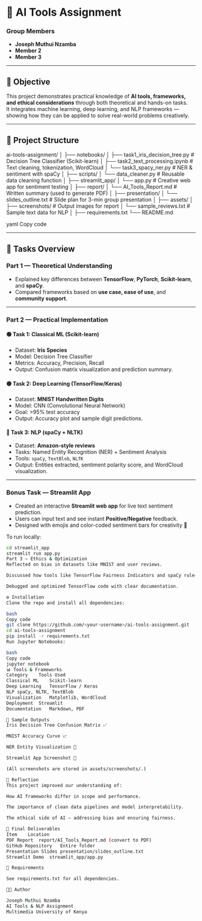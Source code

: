 # 🧠 AI Tools Assignment

### Group Members
- **Joseph Muthui Nzamba**
- **Member 2**
- **Member 3**

---

## 🎯 Objective
This project demonstrates practical knowledge of **AI tools, frameworks, and ethical considerations** through both theoretical and hands-on tasks.  
It integrates machine learning, deep learning, and NLP frameworks — showing how they can be applied to solve real-world problems creatively.

---

## 📁 Project Structure

ai-tools-assignment/
│
├── notebooks/
│ ├── task1_iris_decision_tree.py # Decision Tree Classifier (Scikit-learn)
│ ├── task2_text_processing.ipynb # Text cleaning, tokenization, WordCloud
│ └── task3_spacy_ner.py # NER & sentiment with spaCy
│
├── scripts/
│ └── data_cleaner.py # Reusable data cleaning function
│
├── streamlit_app/
│ └── app.py # Creative web app for sentiment testing
│
├── report/
│ └── AI_Tools_Report.md # Written summary (used to generate PDF)
│
├── presentation/
│ └── slides_outline.txt # Slide plan for 3-min group presentation
│
├── assets/
│ ├── screenshots/ # Output images for report
│ └── sample_reviews.txt # Sample text data for NLP
│
├── requirements.txt
└── README.md

yaml
Copy code

---

## 🧩 Tasks Overview

### **Part 1 — Theoretical Understanding**
- Explained key differences between **TensorFlow**, **PyTorch**, **Scikit-learn**, and **spaCy**.
- Compared frameworks based on **use case, ease of use**, and **community support**.

---

### **Part 2 — Practical Implementation**

#### 🟢 Task 1: Classical ML (Scikit-learn)
- Dataset: **Iris Species**
- Model: Decision Tree Classifier
- Metrics: Accuracy, Precision, Recall  
- Output: Confusion matrix visualization and prediction summary.

#### 🟡 Task 2: Deep Learning (TensorFlow/Keras)
- Dataset: **MNIST Handwritten Digits**
- Model: CNN (Convolutional Neural Network)
- Goal: >95% test accuracy  
- Output: Accuracy plot and sample digit predictions.

#### 🔵 Task 3: NLP (spaCy + NLTK)
- Dataset: **Amazon-style reviews**
- Tasks: Named Entity Recognition (NER) + Sentiment Analysis
- Tools: `spaCy`, `TextBlob`, `NLTK`
- Output: Entities extracted, sentiment polarity score, and WordCloud visualization.

---

### **Bonus Task — Streamlit App**
- Created an interactive **Streamlit web app** for live text sentiment prediction.
- Users can input text and see instant **Positive/Negative** feedback.
- Designed with emojis and color-coded sentiment bars for creativity 🎨

To run locally:
```bash
cd streamlit_app
streamlit run app.py
Part 3 — Ethics & Optimization
Reflected on bias in datasets like MNIST and user reviews.

Discussed how tools like TensorFlow Fairness Indicators and spaCy rule-based filters can reduce discrimination.

Debugged and optimized TensorFlow code with clear documentation.

⚙️ Installation
Clone the repo and install all dependencies:

bash
Copy code
git clone https://github.com/<your-username>/ai-tools-assignment.git
cd ai-tools-assignment
pip install -r requirements.txt
Run Jupyter Notebooks:

bash
Copy code
jupyter notebook
📊 Tools & Frameworks
Category	Tools Used
Classical ML	Scikit-learn
Deep Learning	TensorFlow / Keras
NLP	spaCy, NLTK, TextBlob
Visualization	Matplotlib, WordCloud
Deployment	Streamlit
Documentation	Markdown, PDF

📸 Sample Outputs
Iris Decision Tree Confusion Matrix ✅

MNIST Accuracy Curve 📈

NER Entity Visualization 🧾

Streamlit App Screenshot 💬

(All screenshots are stored in assets/screenshots/.)

🧭 Reflection
This project improved our understanding of:

How AI frameworks differ in scope and performance.

The importance of clean data pipelines and model interpretability.

The ethical side of AI — addressing bias and ensuring fairness.

🏁 Final Deliverables
Item	Location
PDF Report	report/AI_Tools_Report.md (convert to PDF)
GitHub Repository	Entire folder
Presentation Slides	presentation/slides_outline.txt
Streamlit Demo	streamlit_app/app.py

🧰 Requirements

See requirements.txt for all dependencies.

👨‍💻 Author

Joseph Muthui Nzamba
AI Tools & NLP Assignment
Multimedia University of Kenya